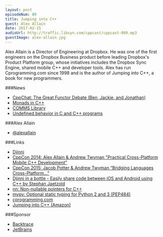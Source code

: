 ```yaml
---
layout: post
episodeNum: 89
title: Jumping into C++
guest: Alex Allain
date: 2017-02-15
audioUrl: http://traffic.libsyn.com/cppcast/cppcast-089.mp3
guestImage: alex-allain.jpg
---
```


Alex Allain is a Director of Engineering at Dropbox. He was one of the first engineers on the Dropbox Business product before leading Dropbox's Product Platform group, whose initiatives includes the Dropbox Sync Engine, shared mobile C++ and developer tools. Alex has run Cprogramming.com since 1998 and is the author of Jumping into C++, a book for new programmers.

###News

 - [CppChat: The Great Functor Debate (Ben, Jackie, and Jonathan)](https://www.youtube.com/watch?v=be4sRg9iO-A)
 - [Monads in C++](http://www.modernescpp.com/index.php/monads-in-c)
 - [COMMS Library](https://github.com/arobenko/comms_champion)
 - [Undefined behavior in C and C++ programs](https://www.nayuki.io/page/undefined-behavior-in-c-and-cplusplus-programs)
 
###Alex Allain

 - [@alexallain](https://twitter.com/alexallain)
 
###Links

 - [Djinni](https://github.com/dropbox/djinni)
 - [CppCon 2014: Alex Allain & Andrew Twyman "Practical Cross-Platform Mobile C++ Development"](https://www.youtube.com/watch?v=ZcBtF-JWJhM)
 - [CppCon 2015: Jacob Potter & Andrew Twyman “Bridging Languages Cross-Platform..."](https://www.youtube.com/watch?v=K-k-axW2utc)
 - [Djinni in a bottle - Easily share code between iOS and Android using C++ by Stephan Jaetzold](https://www.youtube.com/watch?v=TXhLidEIxiI)
 - [nn: Non-nullable pointers for C++](https://github.com/dropbox/nn)
 - [mypy: Optional static typing for Python 2 and 3 (PEP484)](https://github.com/python/mypy)
 - [cprogramming.com](http://www.cprogramming.com/)
 - [Jumping into C++ (Amazon)](http://amzn.to/2kDN7da)
 
###Sponsor

- [Backtrace](https://www.backtrace.io/cppcast)
- [JetBrains](https://www.jetbrains.com/cpp/?utm_source=cppcast&utm_medium=podcast&utm_content=cppcast-podcast&utm_campaign=cpp)

